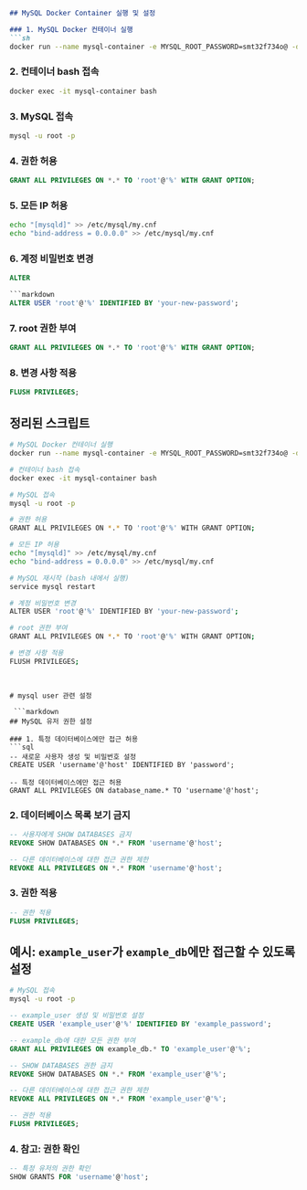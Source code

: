 ```markdown
## MySQL Docker Container 실행 및 설정

### 1. MySQL Docker 컨테이너 실행
```sh
docker run --name mysql-container -e MYSQL_ROOT_PASSWORD=smt32f734o@ -d -p 3306:3306 mysql:latest
```

### 2. 컨테이너 bash 접속
```sh
docker exec -it mysql-container bash
```

### 3. MySQL 접속
```sh
mysql -u root -p
```

### 4. 권한 허용
```sql
GRANT ALL PRIVILEGES ON *.* TO 'root'@'%' WITH GRANT OPTION;
```

### 5. 모든 IP 허용
```sh
echo "[mysqld]" >> /etc/mysql/my.cnf
echo "bind-address = 0.0.0.0" >> /etc/mysql/my.cnf
```

### 6. 계정 비밀번호 변경
```sql
ALTER

```markdown
ALTER USER 'root'@'%' IDENTIFIED BY 'your-new-password';
```

### 7. root 권한 부여
```sql
GRANT ALL PRIVILEGES ON *.* TO 'root'@'%' WITH GRANT OPTION;
```

### 8. 변경 사항 적용
```sql
FLUSH PRIVILEGES;
```

## 정리된 스크립트
```sh
# MySQL Docker 컨테이너 실행
docker run --name mysql-container -e MYSQL_ROOT_PASSWORD=smt32f734o@ -d -p 3306:3306 mysql:latest

# 컨테이너 bash 접속
docker exec -it mysql-container bash

# MySQL 접속
mysql -u root -p

# 권한 허용
GRANT ALL PRIVILEGES ON *.* TO 'root'@'%' WITH GRANT OPTION;

# 모든 IP 허용
echo "[mysqld]" >> /etc/mysql/my.cnf
echo "bind-address = 0.0.0.0" >> /etc/mysql/my.cnf

# MySQL 재시작 (bash 내에서 실행)
service mysql restart

# 계정 비밀번호 변경
ALTER USER 'root'@'%' IDENTIFIED BY 'your-new-password';

# root 권한 부여
GRANT ALL PRIVILEGES ON *.* TO 'root'@'%' WITH GRANT OPTION;

# 변경 사항 적용
FLUSH PRIVILEGES;
```
```


# mysql user 관련 설정

 ```markdown
## MySQL 유저 권한 설정

### 1. 특정 데이터베이스에만 접근 허용
```sql
-- 새로운 사용자 생성 및 비밀번호 설정
CREATE USER 'username'@'host' IDENTIFIED BY 'password';

-- 특정 데이터베이스에만 접근 허용
GRANT ALL PRIVILEGES ON database_name.* TO 'username'@'host';
```

### 2. 데이터베이스 목록 보기 금지
```sql
-- 사용자에게 SHOW DATABASES 금지
REVOKE SHOW DATABASES ON *.* FROM 'username'@'host';

-- 다른 데이터베이스에 대한 접근 권한 제한
REVOKE ALL PRIVILEGES ON *.* FROM 'username'@'host';
```

### 3. 권한 적용
```sql
-- 권한 적용
FLUSH PRIVILEGES;
```

## 예시: `example_user`가 `example_db`에만 접근할 수 있도록 설정
```sh
# MySQL 접속
mysql -u root -p
```

```sql
-- example_user 생성 및 비밀번호 설정
CREATE USER 'example_user'@'%' IDENTIFIED BY 'example_password';

-- example_db에 대한 모든 권한 부여
GRANT ALL PRIVILEGES ON example_db.* TO 'example_user'@'%';

-- SHOW DATABASES 권한 금지
REVOKE SHOW DATABASES ON *.* FROM 'example_user'@'%';

-- 다른 데이터베이스에 대한 접근 권한 제한
REVOKE ALL PRIVILEGES ON *.* FROM 'example_user'@'%';

-- 권한 적용
FLUSH PRIVILEGES;
```

### 4. 참고: 권한 확인
```sql
-- 특정 유저의 권한 확인
SHOW GRANTS FOR 'username'@'host';
```
```
